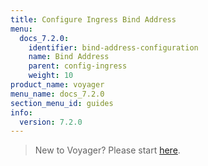 ```yaml
---
title: Configure Ingress Bind Address
menu:
  docs_7.2.0:
    identifier: bind-address-configuration
    name: Bind Address
    parent: config-ingress
    weight: 10
product_name: voyager
menu_name: docs_7.2.0
section_menu_id: guides
info:
  version: 7.2.0
---
```


> New to Voyager? Please start [here](/docs/7.2.0/concepts/overview).

